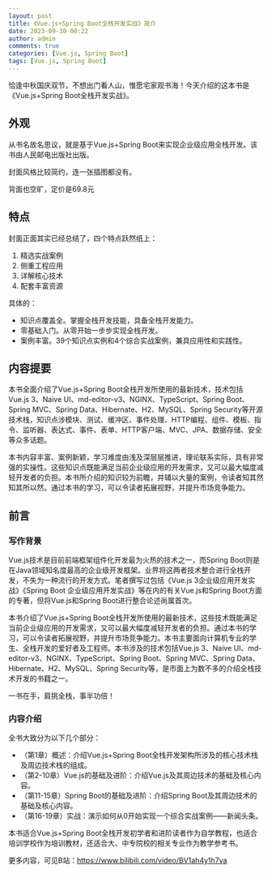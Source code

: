 ```yaml
---
layout: post
title: 《Vue.js+Spring Boot全栈开发实战》简介
date: 2023-09-30 00:22
author: admin
comments: true
categories: [Vue.js, Spring Boot]
tags: [Vue.js, Spring Boot]
---
```


恰逢中秋国庆双节，不想出门看人山，惟愿宅家观书海！今天介绍的这本书是《Vue.js+Spring Boot全栈开发实战》。

<!-- more -->



## 外观

从书名故名思议，就是基于Vue.js+Spring Boot来实现企业级应用全栈开发。该书由人民邮电出版社出版。

封面风格比较简约，连一张插图都没有。

背面也空旷，定价是69.8元

## 特点

封面正面其实已经总结了，四个特点跃然纸上：

1. 精选实战案例
2. 侧重工程应用
3.	详解核心技术
4.	配套丰富资源

具体的：

* 知识点覆盖全。掌握全栈开发技能，具备全栈开发能力。
* 零基础入门。从零开始一步步实现全栈开发。
* 案例丰富。39个知识点实例和4个综合实战案例，兼具应用性和实践性。


## 内容提要

本书全面介绍了Vue.js+Spring Boot全栈开发所使用的最新技术，技术包括Vue.js 3、Naive UI、md-editor-v3、NGINX、TypeScript、Spring Boot、Spring MVC、Spring Data、Hibernate、H2、MySQL、Spring Security等开源技术栈，知识点涉模块、测试、缓冲区、事件处理、HTTP编程、组件、模板、指令、监听器、表达式、事件、表单、HTTP客户端、MVC、JPA、数据存储、安全等众多话题。

本书内容丰富、案例新颖，学习难度由浅及深层层推进，理论联系实际，具有非常强的实操性。这些知识点既能满足当前企业级应用的开发需求，又可以最大幅度减轻开发者的负担。本书所介绍的知识较为前瞻，并辅以大量的案例，令读者知其然知其所以然。通过本书的学习，可以令读者拓展视野，并提升市场竞争能力。

## 前言

### 写作背景


Vue.js技术是目前前端框架组件化开发最为火热的技术之一，而Spring Boot则是在Java领域知名度最高的企业级开发框架。业界将这两者技术整合进行全栈开发，不失为一种流行的开发方式。笔者撰写过包括《Vue.js 3企业级应用开发实战》《Spring Boot 企业级应用开发实战》等在内的有关Vue.js和Spring Boot方面的专著，但将Vue.js和Spring Boot进行整合论述尚属首次。

本书介绍了Vue.js+Spring Boot全栈开发所使用的最新技术，这些技术既能满足当前企业级应用的开发需求，又可以最大幅度减轻开发者的负担。通过本书的学习，可以令读者拓展视野，并提升市场竞争能力。本书主要面向计算机专业的学生、全栈开发的爱好者及工程师。本书涉及的技术包括Vue.js 3、Naive UI、md-editor-v3、NGINX、TypeScript、Spring Boot、Spring MVC、Spring Data、Hibernate、H2、MySQL、Spring Security等，是市面上为数不多的介绍全栈技术开发的书籍之一。

一书在手，肩挑全栈，事半功倍！

### 内容介绍


全书大致分为以下几个部分：

* （第1章）概述：介绍Vue.js+Spring Boot全栈开发架构所涉及的核心技术栈及周边技术栈的组成。
* （第2-10章）Vue.js的基础及进阶：介绍Vue.js及其周边技术的基础及核心内容。
* （第11-15章）Spring Boot的基础及进阶：介绍Spring Boot及其周边技术的基础及核心内容。
* （第16-19章）实战：演示如何从0开始实现一个综合实战案例——新闻头条。

本书适合Vue.js+Spring Boot全栈开发初学者和进阶读者作为自学教程，也适合培训学校作为培训教材，还适合大、中专院校的相关专业作为教学参考书。



更多内容，可见B站：<https://www.bilibili.com/video/BV1ah4y1h7va>


